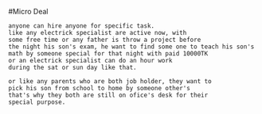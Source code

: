 #Micro Deal

    anyone can hire anyone for specific task.
    like any electrick specialist are active now, with 
    some free time or any father is throw a project before
    the night his son's exam, he want to find some one to teach his son's
    math by someone special for that night with paid 10000TK
    or an electrick specialist can do an hour work
    during the sat or sun day like that.
    
    or like any parents who are both job holder, they want to 
    pick his son from school to home by someone other's
    that's why they both are still on ofice's desk for their 
    special purpose.
